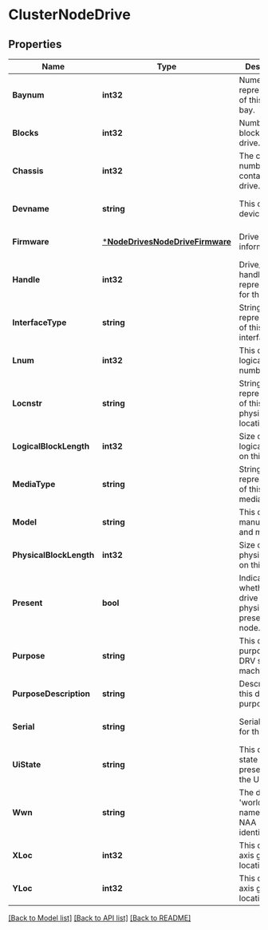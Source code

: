 # ClusterNodeDrive

## Properties
Name | Type | Description | Notes
------------ | ------------- | ------------- | -------------
**Baynum** | **int32** | Numerical representation of this drive&#39;s bay. | [optional] [default to null]
**Blocks** | **int32** | Number of blocks on this drive. | [optional] [default to null]
**Chassis** | **int32** | The chassis number which contains this drive. | [optional] [default to null]
**Devname** | **string** | This drive&#39;s device name. | [optional] [default to null]
**Firmware** | [***NodeDrivesNodeDriveFirmware**](NodeDrivesNodeDriveFirmware.md) | Drive firmware information. | [optional] [default to null]
**Handle** | **int32** | Drive_d&#39;s handle representation for this drive | [optional] [default to null]
**InterfaceType** | **string** | String representtation of this drive&#39;s interface type. | [optional] [default to null]
**Lnum** | **int32** | This drive&#39;s logical drive number in IFS. | [optional] [default to null]
**Locnstr** | **string** | String representation of this drive&#39;s physical location. | [optional] [default to null]
**LogicalBlockLength** | **int32** | Size of a logical block on this drive. | [optional] [default to null]
**MediaType** | **string** | String representation of this drive&#39;s media type. | [optional] [default to null]
**Model** | **string** | This drive&#39;s manufacturer and model. | [optional] [default to null]
**PhysicalBlockLength** | **int32** | Size of a physical block on this drive. | [optional] [default to null]
**Present** | **bool** | Indicates whether this drive is physically present in the node. | [optional] [default to null]
**Purpose** | **string** | This drive&#39;s purpose in the DRV state machine. | [optional] [default to null]
**PurposeDescription** | **string** | Description of this drive&#39;s purpose. | [optional] [default to null]
**Serial** | **string** | Serial number for this drive. | [optional] [default to null]
**UiState** | **string** | This drive&#39;s state as presented to the UI. | [optional] [default to null]
**Wwn** | **string** | The drive&#39;s &#39;worldwide name&#39; from its NAA identifiers. | [optional] [default to null]
**XLoc** | **int32** | This drive&#39;s x-axis grid location. | [optional] [default to null]
**YLoc** | **int32** | This drive&#39;s y-axis grid location. | [optional] [default to null]

[[Back to Model list]](../README.md#documentation-for-models) [[Back to API list]](../README.md#documentation-for-api-endpoints) [[Back to README]](../README.md)


